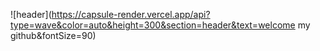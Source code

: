 


![header](https://capsule-render.vercel.app/api?type=wave&color=auto&height=300&section=header&text=welcome my github&fontSize=90)


